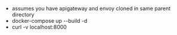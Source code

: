 - assumes you have apigateway and envoy cloned in same parent directory
- docker-compose up --build -d
- curl -v localhost:8000

